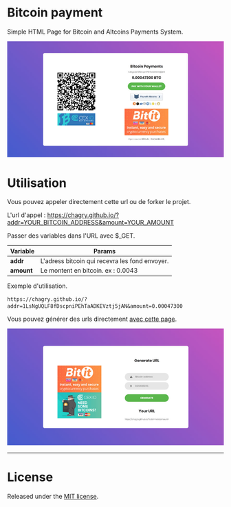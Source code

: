 # Bitcoin payment
Simple HTML Page for Bitcoin and Altcoins Payments System.

![page](images/page.jpg)

# Utilisation

Vous pouvez appeler directement cette url ou de forker le projet.

L'url d'appel : https://chagry.github.io/?addr=YOUR_BITCOIN_ADDRESS&amount=YOUR_AMOUNT

Passer des variables dans l'URL avec $_GET.

| Variable | Params |
|----------|--------|
|**addr**|L'adress bitcoin qui recevra les fond envoyer.|
|**amount**|Le montent en bitcoin. ex : 0.0043|

Exemple d'utilisation.
```
https://chagry.github.io/?addr=1LsNgUQLF8fDscpniPEhTaADKEVztj5jAN&amount=0.00047300
```

Vous pouvez générer des urls directement [avec cette page](https://chagry.github.io/generate.html).

![gen](images/gen.jpg)

***

# License

Released under the [ MIT license](http://opensource.org/licenses/mit-license.php).

